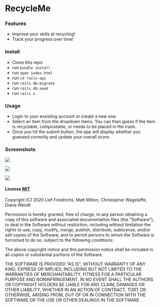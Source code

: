 # RecycleMe

### Features
* Improve your skills at recycling! 
* Track your progress over time!

### Install
* Clone this repo
* run ```bundle install```
* run ```open index.html```
* run ```cd rails-api```
* run ```rails db:migrate```
* run ```rails db:seed```
* run ```rails s```

### Usage
* Login to your exsisting account or create a new one.
* Select an item from the dropdown menu. You can then guess if the item is recyclable, compostable, or needs to be placed in the trash.
* Once you hit the submit button, the app will display whether you guessed correctly and update your overall score.

### Screenshots
![](images/character_creation.png)

![](images/edit_spells.png)

![](images/character_show_page.png)

#### License [MIT](https://en.wikipedia.org/wiki/MIT_License)

Copyright (C) 2020 Lief Friedrichs, Matt Milton, Christopher Wagstaffe, Diana Wendt

Permission is hereby granted, free of charge, to any person obtaining a copy
of this software and associated documentation files (the "Software"), to deal
in the Software without restriction, including without limitation the rights
to use, copy, modify, merge, publish, distribute, sublicense, and/or sell
copies of the Software, and to permit persons to whom the Software is
furnished to do so, subject to the following conditions:

The above copyright notice and this permission notice shall be included in all
copies or substantial portions of the Software.

THE SOFTWARE IS PROVIDED "AS IS", WITHOUT WARRANTY OF ANY KIND, EXPRESS OR
IMPLIED, INCLUDING BUT NOT LIMITED TO THE WARRANTIES OF MERCHANTABILITY,
FITNESS FOR A PARTICULAR PURPOSE AND NONINFRINGEMENT. IN NO EVENT SHALL THE
AUTHORS OR COPYRIGHT HOLDERS BE LIABLE FOR ANY CLAIM, DAMAGES OR OTHER
LIABILITY, WHETHER IN AN ACTION OF CONTRACT, TORT OR OTHERWISE, ARISING FROM,
OUT OF OR IN CONNECTION WITH THE SOFTWARE OR THE USE OR OTHER DEALINGS IN THE
SOFTWARE.
